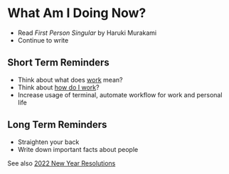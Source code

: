 # What Am I Doing Now?

- Read _First Person Singular_ by Haruki Murakami
- Continue to write

## Short Term Reminders

- Think about what does [work](index-work.md) mean?
- Think about [how do I work](work-routine.md)?
- Increase usage of terminal, automate workflow for work and personal life

## Long Term Reminders

- Straighten your back
- Write down important facts about people

See also [2022 New Year Resolutions](new-year-resolution.md)
